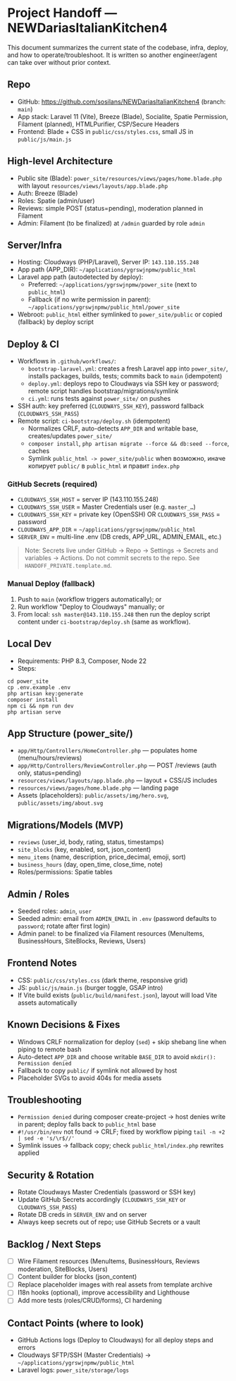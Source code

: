 ﻿# Project Handoff — NEWDariasItalianKitchen4

This document summarizes the current state of the codebase, infra, deploy, and how to operate/troubleshoot. It is written so another engineer/agent can take over without prior context.

## Repo
- GitHub: https://github.com/sosilans/NEWDariasItalianKitchen4 (branch: `main`)
- App stack: Laravel 11 (Vite), Breeze (Blade), Socialite, Spatie Permission, Filament (planned), HTMLPurifier, CSP/Secure Headers
- Frontend: Blade + CSS in `public/css/styles.css`, small JS in `public/js/main.js`

## High-level Architecture
- Public site (Blade): `power_site/resources/views/pages/home.blade.php` with layout `resources/views/layouts/app.blade.php`
- Auth: Breeze (Blade)
- Roles: Spatie (admin/user)
- Reviews: simple POST (status=pending), moderation planned in Filament
- Admin: Filament (to be finalized) at `/admin` guarded by role `admin`

## Server/Infra
- Hosting: Cloudways (PHP/Laravel), Server IP: `143.110.155.248`
- App path (APP_DIR): `~/applications/ygrswjnpmw/public_html`
- Laravel app path (autodetected by deploy):
  - Preferred: `~/applications/ygrswjnpmw/power_site` (next to `public_html`)
  - Fallback (if no write permission in parent): `~/applications/ygrswjnpmw/public_html/power_site`
- Webroot: `public_html` either symlinked to `power_site/public` or copied (fallback) by deploy script

## Deploy & CI
- Workflows in `.github/workflows/`:
  - `bootstrap-laravel.yml`: creates a fresh Laravel app into `power_site/`, installs packages, builds, tests; commits back to `main` (idempotent)
  - `deploy.yml`: deploys repo to Cloudways via SSH key or password; remote script handles bootstrap/migrations/symlink
  - `ci.yml`: runs tests against `power_site/` on pushes
- SSH auth: key preferred (`CLOUDWAYS_SSH_KEY`), password fallback (`CLOUDWAYS_SSH_PASS`)
- Remote script: `ci-bootstrap/deploy.sh` (idempotent)
  - Normalizes CRLF, auto-detects `APP_DIR` and writable base, creates/updates `power_site/`
  - `composer install`, `php artisan migrate --force && db:seed --force`, caches
  - Symlink `public_html -> power_site/public` when возможно, иначе копирует `public/` в `public_html` и правит `index.php`

### GitHub Secrets (required)
- `CLOUDWAYS_SSH_HOST` = server IP (143.110.155.248)
- `CLOUDWAYS_SSH_USER` = Master Credentials user (e.g. `master_…`)
- `CLOUDWAYS_SSH_KEY` = private key (OpenSSH) OR `CLOUDWAYS_SSH_PASS` = password
- `CLOUDWAYS_APP_DIR` = `~/applications/ygrswjnpmw/public_html`
- `SERVER_ENV` = multi-line .env (DB creds, APP_URL, ADMIN_EMAIL, etc.)

> Note: Secrets live under GitHub → Repo → Settings → Secrets and variables → Actions. Do not commit secrets to the repo. See `HANDOFF_PRIVATE.template.md`.

### Manual Deploy (fallback)
1) Push to `main` (workflow triggers automatically); or
2) Run workflow "Deploy to Cloudways" manually; or
3) From local: `ssh master@143.110.155.248` then run the deploy script content under `ci-bootstrap/deploy.sh` (same as workflow).

## Local Dev
- Requirements: PHP 8.3, Composer, Node 22
- Steps:
```
cd power_site
cp .env.example .env
php artisan key:generate
composer install
npm ci && npm run dev
php artisan serve
```

## App Structure (power_site/)
- `app/Http/Controllers/HomeController.php` — populates home (menu/hours/reviews)
- `app/Http/Controllers/ReviewController.php` — POST /reviews (auth only, status=pending)
- `resources/views/layouts/app.blade.php` — layout + CSS/JS includes
- `resources/views/pages/home.blade.php` — landing page
- Assets (placeholders): `public/assets/img/hero.svg`, `public/assets/img/about.svg`

## Migrations/Models (MVP)
- `reviews` (user_id, body, rating, status, timestamps)
- `site_blocks` (key, enabled, sort, json_content)
- `menu_items` (name, description, price_decimal, emoji, sort)
- `business_hours` (day, open_time, close_time, note)
- Roles/permissions: Spatie tables

## Admin / Roles
- Seeded roles: `admin`, `user`
- Seeded admin: email from `ADMIN_EMAIL` in `.env` (password defaults to `password`; rotate after first login)
- Admin panel: to be finalized via Filament resources (MenuItems, BusinessHours, SiteBlocks, Reviews, Users)

## Frontend Notes
- CSS: `public/css/styles.css` (dark theme, responsive grid)
- JS: `public/js/main.js` (burger toggle, GSAP intro)
- If Vite build exists (`public/build/manifest.json`), layout will load Vite assets automatically

## Known Decisions & Fixes
- Windows CRLF normalization for deploy (`sed`) + skip shebang line when piping to remote bash
- Auto-detect `APP_DIR` and choose writable `BASE_DIR` to avoid `mkdir(): Permission denied`
- Fallback to copy `public/` if symlink not allowed by host
- Placeholder SVGs to avoid 404s for media assets

## Troubleshooting
- `Permission denied` during composer create-project → host denies write in parent; deploy falls back to `public_html` base
- `#!/usr/bin/env` not found → CRLF; fixed by workflow piping `tail -n +2 | sed -e 's/\r$//'`
- Symlink issues → fallback copy; check `public_html/index.php` rewrites applied

## Security & Rotation
- Rotate Cloudways Master Credentials (password or SSH key)
- Update GitHub Secrets accordingly (`CLOUDWAYS_SSH_KEY` or `CLOUDWAYS_SSH_PASS`)
- Rotate DB creds in `SERVER_ENV` and on server
- Always keep secrets out of repo; use GitHub Secrets or a vault

## Backlog / Next Steps
- [ ] Wire Filament resources (MenuItems, BusinessHours, Reviews moderation, SiteBlocks, Users)
- [ ] Content builder for blocks (json_content)
- [ ] Replace placeholder images with real assets from template archive
- [ ] I18n hooks (optional), improve accessibility and Lighthouse
- [ ] Add more tests (roles/CRUD/forms), CI hardening

## Contact Points (where to look)
- GitHub Actions logs (Deploy to Cloudways) for all deploy steps and errors
- Cloudways SFTP/SSH (Master Credentials) → `~/applications/ygrswjnpmw/public_html`
- Laravel logs: `power_site/storage/logs`
